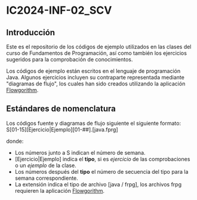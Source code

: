 # IC2024-INF-02_SCV

## Introducción

Este es el repositorio de los códigos de ejemplo utilizados en las clases del curso de Fundamentos de Programación, así como también los ejercicios sugeridos para la comprobación de conocimientos.

Los códigos de ejemplo están escritos en el lenguaje de programación Java. Algunos ejercicios incluyen su contraparte representada mediante "diagramas de flujo", los cuales han sido creados utilizando la aplicación [Flowgorithm](http://www.flowgorithm.org/).


## Estándares de nomenclatura

Los códigos fuente y diagramas de flujo siguiente el siguiente formato:
S[01-15][Ejercicio|Ejemplo][01-##].[java.fprg]

donde:
* Los números junto a S indican el número de semana.
* [Ejercicio|Ejemplo] indica el **tipo**, si es *ejercicio* de las comprobaciones o un *ejemplo* de la clase.
* Los números después del **tipo** el número de secuencia del tipo para la semana correspondiente.
* La extensión indica el tipo de archivo [java / frpg], los archivos frpg requieren la aplicación [Flowgorithm](http://www.flowgorithm.org/).